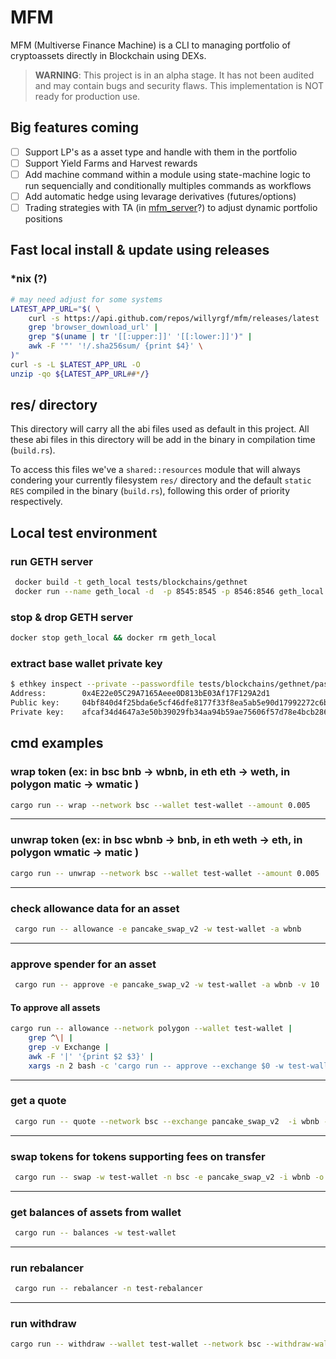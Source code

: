 # MFM

MFM (Multiverse Finance Machine) is a CLI to managing portfolio of cryptoassets directly in Blockchain using DEXs.

> **WARNING**: This project is in an alpha stage. It has not been audited and may contain bugs and security flaws. This implementation is NOT ready for production use.

## Big features coming
- [ ] Support LP's as a asset type and handle with them in the portfolio
- [ ] Support Yield Farms and Harvest rewards
- [ ] Add machine command within a module using state-machine logic to run sequencially and conditionally multiples commands as workflows
- [ ] Add automatic hedge using levarage derivatives (futures/options)
- [ ] Trading strategies with TA (in [mfm_server](https://github.com/willyrgf/mfm_server)?) to adjust dynamic portfolio positions

## Fast local install & update using releases

### *nix (?)
```sh
# may need adjust for some systems
LATEST_APP_URL="$( \
	curl -s https://api.github.com/repos/willyrgf/mfm/releases/latest |
	grep 'browser_download_url' |
	grep "$(uname | tr '[[:upper:]]' '[[:lower:]]')" |
	awk -F '"' '!/.sha256sum/ {print $4}' \
)"
curl -s -L $LATEST_APP_URL -O
unzip -qo ${LATEST_APP_URL##*/}

```

## res/ directory
This directory will carry all the abi files used as default in this project.
All these abi files in this directory will be add in the binary in compilation time (`build.rs`).

To access this files we've a `shared::resources` module that will always condering your currently
filesystem `res/` directory and the default `static RES` compiled in the binary (`build.rs`),
following this order  of priority respectively.

## Local test environment

### run GETH server
```sh
 docker build -t geth_local tests/blockchains/gethnet
 docker run --name geth_local -d  -p 8545:8545 -p 8546:8546 geth_local
```

### stop & drop GETH server
```sh
docker stop geth_local && docker rm geth_local
```

### extract base wallet private key
```sh
$ ethkey inspect --private --passwordfile tests/blockchains/gethnet/password.txt tests/blockchains/gethnet/data/keystore/UTC--2023-03-28T01-13-34.803419000Z--4e22e05c29a7165aeee0d813be03af17f129a2d1
Address:        0x4E22e05C29A7165Aeee0D813bE03Af17F129A2d1
Public key:     04bf840d4f25bda6e5cf46dfe8177f33f8ea5ab5e90d17992272c6b3a931976f3a6328d513e943becbc4f9e46d89bce4f9c9654698252d7b09469015ea2c36862d
Private key:    afcaf34d4647a3e50b39029fb34aa94b59ae75606f57d78e4bcb286948ed4816
```



<!-- TODO: add install doc and res folder -->

## cmd examples

### wrap token (ex: in bsc bnb -> wbnb, in eth eth -> weth, in polygon matic -> wmatic )

```bash
cargo run -- wrap --network bsc --wallet test-wallet --amount 0.005
```

---

### unwrap token (ex: in bsc wbnb -> bnb, in eth weth -> eth, in polygon wmatic -> matic )

```bash
cargo run -- unwrap --network bsc --wallet test-wallet --amount 0.005
```

---

### check allowance data for an asset

```bash
 cargo run -- allowance -e pancake_swap_v2 -w test-wallet -a wbnb
```

---

### approve spender for an asset

```bash
 cargo run -- approve -e pancake_swap_v2 -w test-wallet -a wbnb -v 10
```


#### To approve all assets
```bash
cargo run -- allowance --network polygon --wallet test-wallet |
	grep ^\| |
	grep -v Exchange |
	awk -F '|' '{print $2 $3}' |
	xargs -n 2 bash -c 'cargo run -- approve --exchange $0 -w test-wallet --asset $1 --amount 10000000'
```

---

### get a quote

```bash
 cargo run -- quote --network bsc --exchange pancake_swap_v2  -i wbnb -o busd -a 1.0
```

---

### swap tokens for tokens supporting fees on transfer

```bash
 cargo run -- swap -w test-wallet -n bsc -e pancake_swap_v2 -i wbnb -o busd -a 0.0006
```

---

### get balances of assets from wallet

```bash
 cargo run -- balances -w test-wallet
```

---

### run rebalancer

```bash
 cargo run -- rebalancer -n test-rebalancer
```

---

### run withdraw

```bash
cargo run -- withdraw --wallet test-wallet --network bsc --withdraw-wallet test-wallet2 -v 0.008 -a wbnb
```

